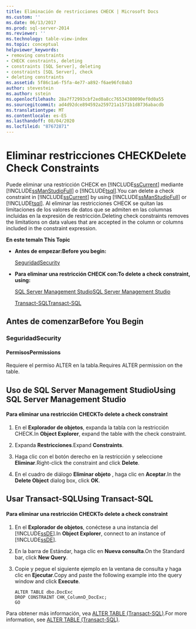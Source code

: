 ```yaml
---
title: Eliminación de restricciones CHECK | Microsoft Docs
ms.custom: ''
ms.date: 06/13/2017
ms.prod: sql-server-2014
ms.reviewer: ''
ms.technology: table-view-index
ms.topic: conceptual
helpviewer_keywords:
- removing constraints
- CHECK constraints, deleting
- constraints [SQL Server], deleting
- constraints [SQL Server], check
- deleting constraints
ms.assetid: 5f86c1a6-f5fa-4e77-a892-f6ae96fc0ab3
author: stevestein
ms.author: sstein
ms.openlocfilehash: 28a7f72993cbf2ed0a8cc76534380090ef0d0a55
ms.sourcegitcommit: ad4d92dce894592a259721a1571b1d8736abacdb
ms.translationtype: MT
ms.contentlocale: es-ES
ms.lasthandoff: 08/04/2020
ms.locfileid: "87672871"
---
```

# <a name="delete-check-constraints"></a><span data-ttu-id="16047-102">Eliminar restricciones CHECK</span><span class="sxs-lookup"><span data-stu-id="16047-102">Delete Check Constraints</span></span>
  <span data-ttu-id="16047-103">Puede eliminar una restricción CHECK en [!INCLUDE[ssCurrent](../../includes/sscurrent-md.md)] mediante [!INCLUDE[ssManStudioFull](../../includes/ssmanstudiofull-md.md)] o [!INCLUDE[tsql](../../includes/tsql-md.md)].</span><span class="sxs-lookup"><span data-stu-id="16047-103">You can delete a check constraint in [!INCLUDE[ssCurrent](../../includes/sscurrent-md.md)] by using [!INCLUDE[ssManStudioFull](../../includes/ssmanstudiofull-md.md)] or [!INCLUDE[tsql](../../includes/tsql-md.md)].</span></span> <span data-ttu-id="16047-104">Al eliminar las restricciones CHECK se quitan las limitaciones de los valores de datos que se admiten en las columnas incluidas en la expresión de restricción.</span><span class="sxs-lookup"><span data-stu-id="16047-104">Deleting check constraints removes the limitations on data values that are accepted in the column or columns included in the constraint expression.</span></span>  
  
 <span data-ttu-id="16047-105">**En este tema**</span><span class="sxs-lookup"><span data-stu-id="16047-105">**In This Topic**</span></span>  
  
-   <span data-ttu-id="16047-106">**Antes de empezar:**</span><span class="sxs-lookup"><span data-stu-id="16047-106">**Before you begin:**</span></span>  
  
     [<span data-ttu-id="16047-107">Seguridad</span><span class="sxs-lookup"><span data-stu-id="16047-107">Security</span></span>](#Security)  
  
-   <span data-ttu-id="16047-108">**Para eliminar una restricción CHECK con:**</span><span class="sxs-lookup"><span data-stu-id="16047-108">**To delete a check constraint, using:**</span></span>  
  
     [<span data-ttu-id="16047-109">SQL Server Management Studio</span><span class="sxs-lookup"><span data-stu-id="16047-109">SQL Server Management Studio</span></span>](#SSMSProcedure)  
  
     [<span data-ttu-id="16047-110">Transact-SQL</span><span class="sxs-lookup"><span data-stu-id="16047-110">Transact-SQL</span></span>](#TsqlProcedure)  
  
##  <a name="before-you-begin"></a><a name="BeforeYouBegin"></a> <span data-ttu-id="16047-111">Antes de comenzar</span><span class="sxs-lookup"><span data-stu-id="16047-111">Before You Begin</span></span>  
  
###  <a name="security"></a><a name="Security"></a> <span data-ttu-id="16047-112">Seguridad</span><span class="sxs-lookup"><span data-stu-id="16047-112">Security</span></span>  
  
####  <a name="permissions"></a><a name="Permissions"></a> <span data-ttu-id="16047-113">Permisos</span><span class="sxs-lookup"><span data-stu-id="16047-113">Permissions</span></span>  
 <span data-ttu-id="16047-114">Requiere el permiso ALTER en la tabla.</span><span class="sxs-lookup"><span data-stu-id="16047-114">Requires ALTER permission on the table.</span></span>  
  
##  <a name="using-sql-server-management-studio"></a><a name="SSMSProcedure"></a> <span data-ttu-id="16047-115">Uso de SQL Server Management Studio</span><span class="sxs-lookup"><span data-stu-id="16047-115">Using SQL Server Management Studio</span></span>  
  
#### <a name="to-delete-a-check-constraint"></a><span data-ttu-id="16047-116">Para eliminar una restricción CHECK</span><span class="sxs-lookup"><span data-stu-id="16047-116">To delete a check constraint</span></span>  
  
1.  <span data-ttu-id="16047-117">En el **Explorador de objetos**, expanda la tabla con la restricción CHECK.</span><span class="sxs-lookup"><span data-stu-id="16047-117">In **Object Explorer**, expand the table with the check constraint.</span></span>  
  
2.  <span data-ttu-id="16047-118">Expanda  **Restricciones**.</span><span class="sxs-lookup"><span data-stu-id="16047-118">Expand  **Constraints**.</span></span>  
  
3.  <span data-ttu-id="16047-119">Haga clic con el botón derecho en la restricción y seleccione **Eliminar**.</span><span class="sxs-lookup"><span data-stu-id="16047-119">Right-click the constraint and click **Delete**.</span></span>  
  
4.  <span data-ttu-id="16047-120">En el cuadro de diálogo **Eliminar objeto** , haga clic en **Aceptar**.</span><span class="sxs-lookup"><span data-stu-id="16047-120">In the **Delete Object** dialog box, click **OK**.</span></span>  
  
##  <a name="using-transact-sql"></a><a name="TsqlProcedure"></a> <span data-ttu-id="16047-121">Usar Transact-SQL</span><span class="sxs-lookup"><span data-stu-id="16047-121">Using Transact-SQL</span></span>  
  
#### <a name="to-delete-a-check-constraint"></a><span data-ttu-id="16047-122">Para eliminar una restricción CHECK</span><span class="sxs-lookup"><span data-stu-id="16047-122">To delete a check constraint</span></span>  
  
1.  <span data-ttu-id="16047-123">En el **Explorador de objetos**, conéctese a una instancia del [!INCLUDE[ssDE](../../includes/ssde-md.md)].</span><span class="sxs-lookup"><span data-stu-id="16047-123">In **Object Explorer**, connect to an instance of [!INCLUDE[ssDE](../../includes/ssde-md.md)].</span></span>  
  
2.  <span data-ttu-id="16047-124">En la barra de Estándar, haga clic en **Nueva consulta**.</span><span class="sxs-lookup"><span data-stu-id="16047-124">On the Standard bar, click **New Query**.</span></span>  
  
3.  <span data-ttu-id="16047-125">Copie y pegue el siguiente ejemplo en la ventana de consulta y haga clic en **Ejecutar**.</span><span class="sxs-lookup"><span data-stu-id="16047-125">Copy and paste the following example into the query window and click **Execute**.</span></span>  
  
    ```  
    ALTER TABLE dbo.DocExc   
    DROP CONSTRAINT CHK_ColumnD_DocExc;  
    GO  
    ```  
  
 <span data-ttu-id="16047-126">Para obtener más información, vea [ALTER TABLE &#40;Transact-SQL&#41;](/sql/t-sql/statements/alter-table-transact-sql).</span><span class="sxs-lookup"><span data-stu-id="16047-126">For more information, see [ALTER TABLE &#40;Transact-SQL&#41;](/sql/t-sql/statements/alter-table-transact-sql).</span></span>  
  
  
